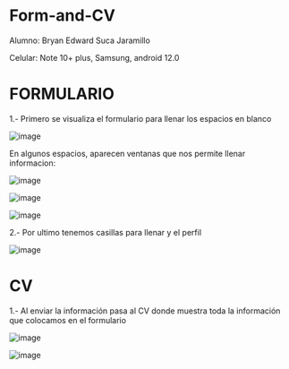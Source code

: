 # Form-and-CV

Alumno: Bryan Edward Suca Jaramillo

Celular: Note 10+ plus, Samsung, android 12.0


# FORMULARIO

1.- Primero se visualiza el formulario para llenar los espacios en blanco 

![image](https://github.com/bryansucabs/Form-and-CV/assets/103225730/7927a269-60eb-4885-abc6-787d2e73140d)

En algunos espacios, aparecen ventanas que nos permite llenar informacion:

![image](https://github.com/bryansucabs/Form-and-CV/assets/103225730/45e1466b-8cc1-4dd2-9847-54f34575ee00)

![image](https://github.com/bryansucabs/Form-and-CV/assets/103225730/b86b1538-2956-4f6f-a557-94df70349a2a)

![image](https://github.com/bryansucabs/Form-and-CV/assets/103225730/c709e4d1-fa50-4813-b530-256f47d99f6d)

2.- Por ultimo tenemos casillas para llenar y el perfil

![image](https://github.com/bryansucabs/Form-and-CV/assets/103225730/edbebcb1-ace1-4514-9b16-400ce065d5ef)

# CV

1.- Al enviar la información pasa al CV donde muestra toda la información que colocamos en el formulario

![image](https://github.com/bryansucabs/Form-and-CV/assets/103225730/3ab6e7a2-90e4-49ec-9e26-fa84939a095a)

![image](https://github.com/bryansucabs/Form-and-CV/assets/103225730/592ebe7b-230e-444a-86f7-04661312f5d5)


